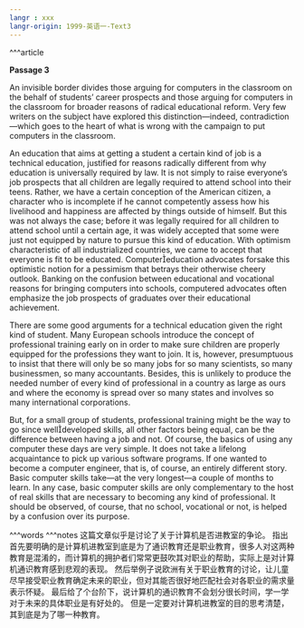 ```yaml
---
langr : xxx
langr-origin: 1999-英语一-Text3
---
```


^^^article

**Passage 3**

An invisible border divides those arguing for computers in the classroom on the behalf of students’ career prospects and those arguing for computers in the classroom for broader reasons of radical educational reform. Very few writers on the subject have explored this distinction—indeed, contradiction—which goes to the heart of what is wrong with the campaign to put computers in the classroom.

An education that aims at getting a student a certain kind of job is a technical education, justified for reasons radically different from why education is universally required by law. It is not simply to raise everyone’s job prospects that all children are legally required to attend school into their teens. Rather, we have a certain conception of the American citizen, a character who is incomplete if he cannot competently assess how his livelihood and happiness are affected by things outside of himself. But this was not always the case; before it was legally required for all children to attend school until a certain age, it was widely accepted that some were just not equipped by nature to pursue this kind of education. With optimism characteristic of all industrialized countries, we came to accept that everyone is fit to be educated. Computereducation advocates forsake this optimistic notion for a pessimism that betrays their otherwise cheery outlook. Banking on the confusion between educational and vocational reasons for bringing computers into schools, computered advocates often emphasize the job prospects of graduates over their educational achievement.

There are some good arguments for a technical education given the right kind of student. Many European schools introduce the concept of professional training early on in order to make sure children are properly equipped for the professions they want to join. It is, however, presumptuous to insist that there will only be so many jobs for so many scientists, so many businessmen, so many accountants. Besides, this is unlikely to produce the needed number of every kind of professional in a country as large as ours and where the economy is spread over so many states and involves so many international corporations.

But, for a small group of students, professional training might be the way to go since welldeveloped skills, all other factors being equal, can be the difference between having a job and not. Of course, the basics of using any computer these days are very simple. It does not take a lifelong acquaintance to pick up various software programs. If one wanted to become a computer engineer, that is, of course, an entirely different story. Basic computer skills take—at the very longest—a couple of months to learn. In any case, basic computer skills are only complementary to the host of real skills that are necessary to becoming any kind of professional. It should be observed, of course, that no school, vocational or not, is helped by a confusion over its purpose.




^^^words
^^^notes
这篇文章似乎是讨论了关于计算机是否进教室的争论。 
指出首先要明确的是计算机进教室到底是为了通识教育还是职业教育，很多人对这两种教育是混淆的，而计算机的拥护者们常常更鼓吹其对职业的帮助，实际上是对计算机通识教育感到悲观的表现。
然后举例子说欧洲有关于职业教育的讨论，让儿童尽早接受职业教育确定未来的职业，但对其能否很好地匹配社会对各职业的需求量表示怀疑。 
最后给了个台阶下，说计算机的通识教育不会划分很长时间，学一学对于未来的具体职业是有好处的。 但是一定要对计算机进教室的目的思考清楚，其到底是为了哪一种教育。